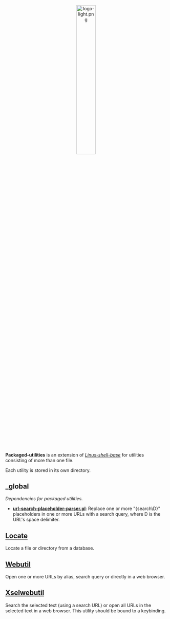 
<p align='center'>
  <img src='https://raw.githubusercontent.com/linux-shell-base/linux-shell-base/images/logo-light.png' width='34.5%' alt='logo-light.png'>
</p>
<br>

**Packaged-utilities** is an extension of [*Linux-shell-base*][linux-shell-base] for utilities consisting of more than one file.

Each utility is stored in its own directory.

## _global

*Dependencies for packaged utilities.*

* [**url-search-placeholder-parser.pl**][url-search-placeholder-parser.pl]: Replace one or more "{search\D}" placeholders in one or more URLs with a search query, where D is the URL's space delimiter.

## [Locate](locate)

Locate a file or directory from a database.

## [Webutil](webutil)

Open one or more URLs by alias, search query or directly in a web browser.

## [Xselwebutil](xselwebutil)

Search the selected text (using a search URL) or open all URLs in the selected text in a web browser. This utility should be bound to a keybinding.



[linux-shell-base]: https://github.com/linux-shell-base/linux-shell-base

[url-search-placeholder-parser.pl]: https://github.com/linux-shell-base/packaged-utilities/blob/master/_global/url-search-placeholder-parser.pl

